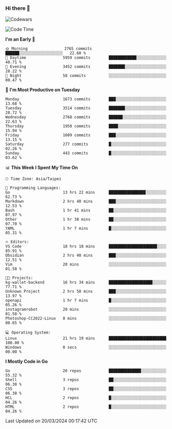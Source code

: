 ### Hi there 👋

![Codewars](https://www.codewars.com/users/omegaatt36/badges/small)

<!--START_SECTION:waka-->
![Code Time](http://img.shields.io/badge/Code%20Time-2%2C248%20hrs%2024%20mins-blue)

**I'm an Early 🐤** 

```text
🌞 Morning                2765 commits        ██████░░░░░░░░░░░░░░░░░░░   22.60 % 
🌆 Daytime                5959 commits        ████████████░░░░░░░░░░░░░   48.71 % 
🌃 Evening                3452 commits        ███████░░░░░░░░░░░░░░░░░░   28.22 % 
🌙 Night                  58 commits          ░░░░░░░░░░░░░░░░░░░░░░░░░   00.47 % 
```
📅 **I'm Most Productive on Tuesday** 

```text
Monday                   1673 commits        ███░░░░░░░░░░░░░░░░░░░░░░   13.68 % 
Tuesday                  3514 commits        ███████░░░░░░░░░░░░░░░░░░   28.72 % 
Wednesday                2768 commits        ██████░░░░░░░░░░░░░░░░░░░   22.63 % 
Thursday                 1950 commits        ████░░░░░░░░░░░░░░░░░░░░░   15.94 % 
Friday                   1609 commits        ███░░░░░░░░░░░░░░░░░░░░░░   13.15 % 
Saturday                 277 commits         █░░░░░░░░░░░░░░░░░░░░░░░░   02.26 % 
Sunday                   443 commits         █░░░░░░░░░░░░░░░░░░░░░░░░   03.62 % 
```


📊 **This Week I Spent My Time On** 

```text
🕑︎ Time Zone: Asia/Taipei

💬 Programming Languages: 
Go                       13 hrs 22 mins      ████████████████░░░░░░░░░   62.73 % 
Markdown                 2 hrs 40 mins       ███░░░░░░░░░░░░░░░░░░░░░░   12.53 % 
Bash                     1 hr 41 mins        ██░░░░░░░░░░░░░░░░░░░░░░░   07.97 % 
Other                    1 hr 38 mins        ██░░░░░░░░░░░░░░░░░░░░░░░   07.70 % 
YAML                     1 hr 7 mins         █░░░░░░░░░░░░░░░░░░░░░░░░   05.31 % 

🔥 Editors: 
VS Code                  18 hrs 18 mins      █████████████████████░░░░   85.91 % 
Obsidian                 2 hrs 40 mins       ███░░░░░░░░░░░░░░░░░░░░░░   12.51 % 
Vim                      20 mins             ░░░░░░░░░░░░░░░░░░░░░░░░░   01.58 % 

🐱‍💻 Projects: 
kg-wallet-backend        16 hrs 34 mins      ███████████████████░░░░░░   77.71 % 
Unknown Project          2 hrs 58 mins       ███░░░░░░░░░░░░░░░░░░░░░░   13.97 % 
openapi                  1 hr 7 mins         █░░░░░░░░░░░░░░░░░░░░░░░░   05.26 % 
instagramrobot           20 mins             ░░░░░░░░░░░░░░░░░░░░░░░░░   01.58 % 
Photoshop-CC2022-Linux   8 mins              ░░░░░░░░░░░░░░░░░░░░░░░░░   00.65 % 

💻 Operating System: 
Linux                    21 hrs 19 mins      █████████████████████████   100.00 % 
Windows                  0 secs              ░░░░░░░░░░░░░░░░░░░░░░░░░   00.00 % 
```

**I Mostly Code in Go** 

```text
Go                       26 repos            ██████████████░░░░░░░░░░░   55.32 % 
Shell                    3 repos             ██░░░░░░░░░░░░░░░░░░░░░░░   06.38 % 
CSS                      3 repos             ██░░░░░░░░░░░░░░░░░░░░░░░   06.38 % 
HCL                      2 repos             █░░░░░░░░░░░░░░░░░░░░░░░░   04.26 % 
HTML                     2 repos             █░░░░░░░░░░░░░░░░░░░░░░░░   04.26 % 
```




 Last Updated on 20/03/2024 00:17:42 UTC
<!--END_SECTION:waka-->

<!--
**omegaatt36/omegaatt36** is a ✨ _special_ ✨ repository because its `README.md` (this file) appears on your GitHub profile.

Here are some ideas to get you started:

- 🔭 I’m currently working on ...
- 🌱 I’m currently learning ...
- 👯 I’m looking to collaborate on ...
- 🤔 I’m looking for help with ...
- 💬 Ask me about ...
- 📫 How to reach me: ...
- 😄 Pronouns: ...
- ⚡ Fun fact: ...
-->

